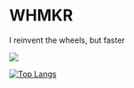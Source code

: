 # WHMKR

I reinvent the wheels, but faster

<img src="https://img.shields.io/badge/-solidity-lightgrey?style=flat-square&logo=Solidity&logoColor=white"/></a>

[![Top Langs](https://github-readme-stats.vercel.app/api/top-langs/?username=whmkr)](https://github.com/anuraghazra/github-readme-stats)

